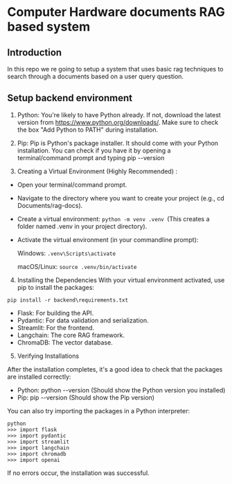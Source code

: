 # Computer Hardware documents RAG based system

## Introduction
In this repo we re going to setup a system that uses basic rag techniques to search through a documents based on a user query question.


## Setup backend environment
1. Python: You're likely to have Python already. If not, download the latest version from https://www.python.org/downloads/. Make sure to check the box "Add Python to PATH" during installation.

2. Pip: Pip is Python's package installer. It should come with your Python installation. You can check if you have it by opening a terminal/command prompt and typing pip --version

3. Creating a Virtual Environment (Highly Recommended) :
- Open your terminal/command prompt.
- Navigate to the directory where you want to create your project (e.g., cd Documents/rag-docs).
- Create a virtual environment: ```python -m venv .venv ```(This creates a folder named .venv in your project directory).
- Activate the virtual environment (in your commandline prompt):

  Windows: ```.venv\Scripts\activate```

  macOS/Linux: ```source .venv/bin/activate```

4. Installing the Dependencies
With your virtual environment activated, use pip to install the packages:
```
pip install -r backend\requirements.txt
```
* Flask: For building the API.
* Pydantic: For data validation and serialization.
* Streamlit: For the frontend.
* Langchain: The core RAG framework.
* ChromaDB: The vector database.

5. Verifying Installations

After the installation completes, it's a good idea to check that the packages are installed correctly:

* Python: python --version (Should show the Python version you installed)
* Pip: pip --version (Should show the Pip version)

You can also try importing the packages in a Python interpreter:
```
python
>>> import flask
>>> import pydantic
>>> import streamlit
>>> import langchain
>>> import chromadb
>>> import openai
```
If no errors occur, the installation was successful.
